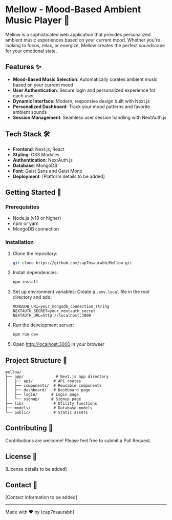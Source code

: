 # Mellow - Mood-Based Ambient Music Player 🎵

Mellow is a sophisticated web application that provides personalized ambient music experiences based on your current mood. Whether you're looking to focus, relax, or energize, Mellow creates the perfect soundscape for your emotional state.

## Features ✨

- **Mood-Based Music Selection**: Automatically curates ambient music based on your current mood
- **User Authentication**: Secure login and personalized experience for each user
- **Dynamic Interface**: Modern, responsive design built with Next.js
- **Personalized Dashboard**: Track your mood patterns and favorite ambient sounds
- **Session Management**: Seamless user session handling with NextAuth.js

## Tech Stack 🛠️

- **Frontend**: Next.js, React
- **Styling**: CSS Modules
- **Authentication**: NextAuth.js
- **Database**: MongoDB
- **Font**: Geist Sans and Geist Mono
- **Deployment**: [Platform details to be added]

## Getting Started 🚀

### Prerequisites

- Node.js (v18 or higher)
- npm or yarn
- MongoDB connection

### Installation

1. Clone the repository:
   ```bash
   git clone https://github.com/cap7nsaurabh/Mellow.git
   ```

2. Install dependencies:
   ```bash
   npm install
   ```

3. Set up environment variables:
   Create a `.env.local` file in the root directory and add:
   ```
   MONGODB_URI=your_mongodb_connection_string
   NEXTAUTH_SECRET=your_nextauth_secret
   NEXTAUTH_URL=http://localhost:3000
   ```

4. Run the development server:
   ```bash
   npm run dev
   ```

5. Open [http://localhost:3000](http://localhost:3000) in your browser

## Project Structure 📁

```
mellow/
├── app/              # Next.js app directory
│   ├── api/         # API routes
│   ├── components/  # Reusable components
│   ├── dashboard/   # Dashboard page
│   ├── login/      # Login page
│   └── signup/     # Signup page
├── lib/             # Utility functions
├── models/          # Database models
└── public/          # Static assets
```

## Contributing 🤝

Contributions are welcome! Please feel free to submit a Pull Request.

## License 📄

[License details to be added]

## Contact 📧

[Contact information to be added]

---

Made with ❤️ by [cap7nsaurabh]